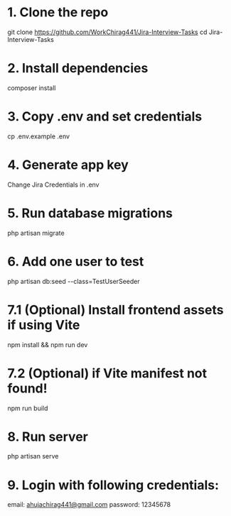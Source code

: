 # 1. Clone the repo
git clone https://github.com/WorkChirag441/Jira-Interview-Tasks
cd Jira-Interview-Tasks
# 2. Install dependencies
composer install

# 3. Copy .env and set credentials
cp .env.example .env

# 4. Generate app key
Change Jira Credentials in .env

# 5. Run database migrations
php artisan migrate

# 6. Add one user to test
php artisan db:seed --class=TestUserSeeder

# 7.1 (Optional) Install frontend assets if using Vite
npm install && npm run dev

# 7.2 (Optional) if Vite manifest not found! 
npm run build

# 8. Run server
php artisan serve

# 9. Login with following credentials:
email: ahujachirag441@gmail.com
password: 12345678